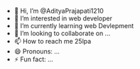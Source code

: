 - 👋 Hi, I’m @AdityaPrajapati1210
- 👀 I’m interested in web developer
- 🌱 I’m currently learning web Devlepment
- 💞️ I’m looking to collaborate on ...
- 📫 How to reach me 25lpa
- 😄 Pronouns: ...
- ⚡ Fun fact: ...

<!---
AdityaPrajapati1210/AdityaPrajapati1210 is a ✨ special ✨ repository because its `README.md` (this file) appears on your GitHub profile.
You can click the Preview link to take a look at your changes.
--->
